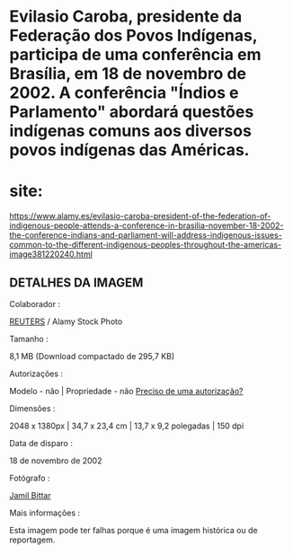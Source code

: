# Evilasio Caroba, presidente da Federação dos Povos Indígenas, participa de uma conferência em Brasília, em 18 de novembro de 2002. A conferência "Índios e Parlamento" abordará questões indígenas comuns aos diversos povos indígenas das Américas.



# site:

https://www.alamy.es/evilasio-caroba-president-of-the-federation-of-indigenous-people-attends-a-conference-in-brasilia-november-18-2002-the-conference-indians-and-parliament-will-address-indigenous-issues-common-to-the-different-indigenous-peoples-throughout-the-americas-image381220240.html



## DETALHES DA IMAGEM

Colaborador :

[REUTERS](https://www.alamy.es/search/imageresults.aspx?cid=FTPYQLA93JH396SCAUER2MUB3WH5CZBCX4MM8D8SQUBNT7CPAXV2DRGQHPR56JBD&name=REUTERS&st=12&mode=0&comp=1) / Alamy Stock Photo

Tamanho :

8,1 MB (Download compactado de 295,7 KB)



Autorizações :

Modelo - não | Propriedade - não [Preciso de uma autorização?](https://www.alamy.es/help/what-is-model-release-property-release.aspx)

Dimensões :

2048 x 1380px | 34,7 x 23,4 cm | 13,7 x 9,2 polegadas | 150 dpi

Data de disparo :

18 de novembro de 2002

Fotógrafo :

[Jamil Bittar](https://www.alamy.es/search/imageresults.aspx?pseudoid={ACDB2A6F-1EB9-4A1D-89E9-2CD8CE532AE4}&name=Jamil%2bBittar&st=11&mode=0&comp=1)

Mais informações :

Esta imagem pode ter falhas porque é uma imagem histórica ou de reportagem.